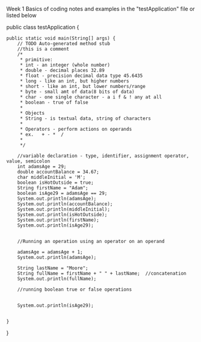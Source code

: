  Week 1 Basics of coding notes and examples in the "testApplication" file
or listed below

public class testApplication {

	public static void main(String[] args) {
		// TODO Auto-generated method stub
		//this is a comment
		/*
		 * primitive:
		 * int - an integer (whole number)
		 * double - decimal places 32.89
		 * float - precision decimal data type 45.6435
		 * long - like an int, but higher numbers
		 * short - like an int, but lower numbers/range
		 * byte - small amt of data(8 bits of data)
		 * char - one single character - a i f & ! any at all
		 * boolean - true of false
		 *
		 * Objects
		 * String - is textual data, string of characters
		 *
		 * Operators - perform actions on operands
		 * ex.   + - *  /
		 *
		 */

		//variable declaration - type, identifier, assignment operator, value, semicolon
		int adamsAge = 29;
		double accountBalance = 34.67;
		char middleInitial = 'M';
		boolean isHotOutside = true;
		String firstName = "Adam";
		boolean isAge29 = adamsAge == 29;
		System.out.println(adamsAge);
		System.out.println(accountBalance);
		System.out.println(middleInitial);
		System.out.println(isHotOutside);
		System.out.println(firstName);
		System.out.println(isAge29);


		//Running an operation using an operator on an operand

		adamsAge = adamsAge + 1;
		System.out.println(adamsAge);

		String lastName = "Moore";
		String fullName = firstName + " " + lastName;  //concatenation
		System.out.println(fullName);

		//running boolean true or false operations


		System.out.println(isAge29);


	}

}
